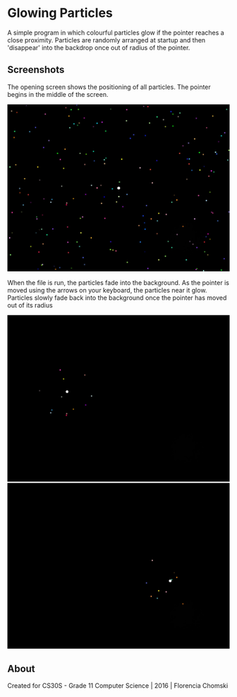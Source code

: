 # Glowing Particles
A simple program in which colourful particles glow if the pointer reaches a close proximity. Particles are randomly arranged at startup and then 'disappear' into the backdrop once out of radius of the pointer.

## Screenshots
The opening screen shows the positioning of all particles. The pointer begins in the middle of the screen.
<p align ="center">
  <img src = https://github.com/fchomski/HighSchool-Projects/blob/master/Glowing%20Particles/screenshots/openingscreen.jpg width ="600"/>
</p>

When the file is run, the particles fade into the background. As the pointer is moved using the arrows on your keyboard, the particles near it glow. Particles slowly fade back into the background once the pointer has moved out of its radius

![motion1](https://github.com/fchomski/HighSchool-Projects/blob/master/Glowing%20Particles/screenshots/motion1.jpg)
![motion2](https://github.com/fchomski/HighSchool-Projects/blob/master/Glowing%20Particles/screenshots/motion2.jpg)

## About
Created for CS30S - Grade 11 Computer Science | 2016 | Florencia Chomski
